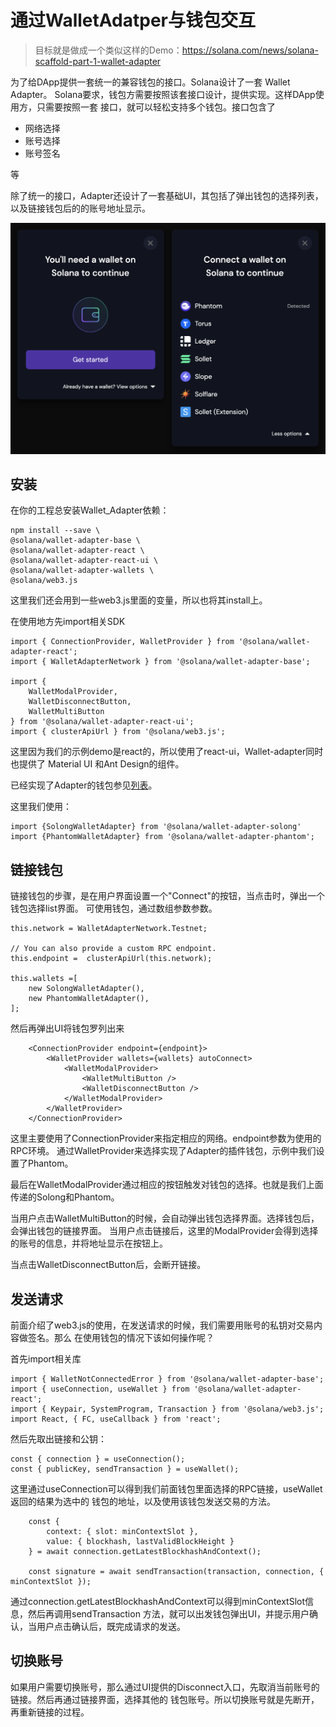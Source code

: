 # 通过WalletAdatper与钱包交互


> 目标就是做成一个类似这样的Demo：https://solana.com/news/solana-scaffold-part-1-wallet-adapter

为了给DApp提供一套统一的兼容钱包的接口。Solana设计了一套 Wallet Adapter。
Solana要求，钱包方需要按照该套接口设计，提供实现。这样DApp使用方，只需要按照一套
接口，就可以轻松支持多个钱包。接口包含了

* 网络选择
* 账号选择
* 账号签名

等

除了统一的接口，Adapter还设计了一套基础UI，其包括了弹出钱包的选择列表，以及链接钱包后的的账号地址显示。

![](./assets/images/wallets_select_ui.png)



## 安装

在你的工程总安装Wallet_Adapter依赖：

    npm install --save \
    @solana/wallet-adapter-base \
    @solana/wallet-adapter-react \
    @solana/wallet-adapter-react-ui \
    @solana/wallet-adapter-wallets \
    @solana/web3.js 

这里我们还会用到一些web3.js里面的变量，所以也将其install上。

在使用地方先import相关SDK

    import { ConnectionProvider, WalletProvider } from '@solana/wallet-adapter-react';
    import { WalletAdapterNetwork } from '@solana/wallet-adapter-base';
   
    import {
        WalletModalProvider,
        WalletDisconnectButton,
        WalletMultiButton
    } from '@solana/wallet-adapter-react-ui';
    import { clusterApiUrl } from '@solana/web3.js';

这里因为我们的示例demo是react的，所以使用了react-ui，Wallet-adapter同时也提供了 Material UI	
和Ant Design的组件。

已经实现了Adapter的钱包参见[列表](https://github.com/solana-labs/wallet-adapter/tree/master/packages/wallets)。

这里我们使用：

    import {SolongWalletAdapter} from '@solana/wallet-adapter-solong'
    import {PhantomWalletAdapter} from '@solana/wallet-adapter-phantom';


## 链接钱包

链接钱包的步骤，是在用户界面设置一个"Connect"的按钮，当点击时，弹出一个钱包选择list界面。
可使用钱包，通过数组参数参数。

    this.network = WalletAdapterNetwork.Testnet;

    // You can also provide a custom RPC endpoint.
    this.endpoint =  clusterApiUrl(this.network);

    this.wallets =[
        new SolongWalletAdapter(),
        new PhantomWalletAdapter(),
    ];

然后再弹出UI将钱包罗列出来

        <ConnectionProvider endpoint={endpoint}>
            <WalletProvider wallets={wallets} autoConnect>
                <WalletModalProvider>
                    <WalletMultiButton />
                    <WalletDisconnectButton />
                </WalletModalProvider>
            </WalletProvider>
        </ConnectionProvider>

这里主要使用了ConnectionProvider来指定相应的网络。endpoint参数为使用的RPC环境。
通过WalletProvider来选择实现了Adapter的插件钱包，示例中我们设置了Phantom。

最后在WalletModalProvider通过相应的按钮触发对钱包的选择。也就是我们上面传递的Solong和Phantom。

当用户点击WalletMultiButton的时候，会自动弹出钱包选择界面。选择钱包后，会弹出钱包的链接界面。
当用户点击链接后，这里的ModalProvider会得到选择的账号的信息，并将地址显示在按钮上。

当点击WalletDisconnectButton后，会断开链接。


## 发送请求
前面介绍了web3.js的使用，在发送请求的时候，我们需要用账号的私钥对交易内容做签名。那么
在使用钱包的情况下该如何操作呢？

首先import相关库

    import { WalletNotConnectedError } from '@solana/wallet-adapter-base';
    import { useConnection, useWallet } from '@solana/wallet-adapter-react';
    import { Keypair, SystemProgram, Transaction } from '@solana/web3.js';
    import React, { FC, useCallback } from 'react';

然后先取出链接和公钥：

    const { connection } = useConnection();
    const { publicKey, sendTransaction } = useWallet();

这里通过useConnection可以得到我们前面钱包里面选择的RPC链接，useWallet返回的结果为选中的
钱包的地址，以及使用该钱包发送交易的方法。

        const {
            context: { slot: minContextSlot },
            value: { blockhash, lastValidBlockHeight }
        } = await connection.getLatestBlockhashAndContext();

        const signature = await sendTransaction(transaction, connection, { minContextSlot });

通过connection.getLatestBlockhashAndContext可以得到minContextSlot信息，然后再调用sendTransaction
方法，就可以出发钱包弹出UI，并提示用户确认，当用户点击确认后，既完成请求的发送。

## 切换账号
如果用户需要切换账号，那么通过UI提供的Disconnect入口，先取消当前账号的链接。然后再通过链接界面，选择其他的
钱包账号。所以切换账号就是先断开，再重新链接的过程。
